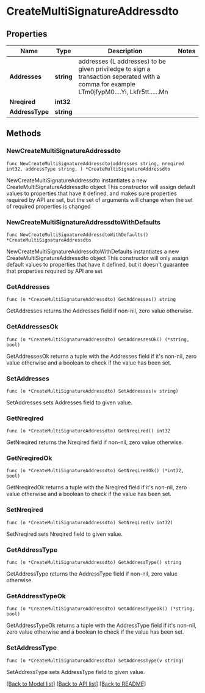 # CreateMultiSignatureAddressdto

## Properties

Name | Type | Description | Notes
------------ | ------------- | ------------- | -------------
**Addresses** | **string** | addresses (L addresses) to be given priviledge to sign a transaction seperated with a comma for example LTm0jfypM0....Yi, Lkfr5tt......Mn | 
**Nreqired** | **int32** |  | 
**AddressType** | **string** |  | 

## Methods

### NewCreateMultiSignatureAddressdto

`func NewCreateMultiSignatureAddressdto(addresses string, nreqired int32, addressType string, ) *CreateMultiSignatureAddressdto`

NewCreateMultiSignatureAddressdto instantiates a new CreateMultiSignatureAddressdto object
This constructor will assign default values to properties that have it defined,
and makes sure properties required by API are set, but the set of arguments
will change when the set of required properties is changed

### NewCreateMultiSignatureAddressdtoWithDefaults

`func NewCreateMultiSignatureAddressdtoWithDefaults() *CreateMultiSignatureAddressdto`

NewCreateMultiSignatureAddressdtoWithDefaults instantiates a new CreateMultiSignatureAddressdto object
This constructor will only assign default values to properties that have it defined,
but it doesn't guarantee that properties required by API are set

### GetAddresses

`func (o *CreateMultiSignatureAddressdto) GetAddresses() string`

GetAddresses returns the Addresses field if non-nil, zero value otherwise.

### GetAddressesOk

`func (o *CreateMultiSignatureAddressdto) GetAddressesOk() (*string, bool)`

GetAddressesOk returns a tuple with the Addresses field if it's non-nil, zero value otherwise
and a boolean to check if the value has been set.

### SetAddresses

`func (o *CreateMultiSignatureAddressdto) SetAddresses(v string)`

SetAddresses sets Addresses field to given value.


### GetNreqired

`func (o *CreateMultiSignatureAddressdto) GetNreqired() int32`

GetNreqired returns the Nreqired field if non-nil, zero value otherwise.

### GetNreqiredOk

`func (o *CreateMultiSignatureAddressdto) GetNreqiredOk() (*int32, bool)`

GetNreqiredOk returns a tuple with the Nreqired field if it's non-nil, zero value otherwise
and a boolean to check if the value has been set.

### SetNreqired

`func (o *CreateMultiSignatureAddressdto) SetNreqired(v int32)`

SetNreqired sets Nreqired field to given value.


### GetAddressType

`func (o *CreateMultiSignatureAddressdto) GetAddressType() string`

GetAddressType returns the AddressType field if non-nil, zero value otherwise.

### GetAddressTypeOk

`func (o *CreateMultiSignatureAddressdto) GetAddressTypeOk() (*string, bool)`

GetAddressTypeOk returns a tuple with the AddressType field if it's non-nil, zero value otherwise
and a boolean to check if the value has been set.

### SetAddressType

`func (o *CreateMultiSignatureAddressdto) SetAddressType(v string)`

SetAddressType sets AddressType field to given value.



[[Back to Model list]](../README.md#documentation-for-models) [[Back to API list]](../README.md#documentation-for-api-endpoints) [[Back to README]](../README.md)



